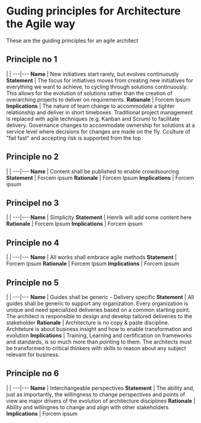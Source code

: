 # Guding principles for Architecture the Agile way  
These are the guiding principles for an agile architect  

## Principle no 1
 | |
---|---
**Name** | New initiatives start rarely, but evolves continuously
**Statement** | The focus for initiatives moves from creating new initiatives for everything we want to achieve, to cycling through solutions continuously. This allows for the evolution of solutions rather than the creation of overarching projects to deliver on requirements.
**Rationale** | Forcem Ipsum
**Implications** | The nature of team change to accommodate a tighter relationship and deliver in short timeboxes. Traditional project management is replaced with agile techniques (e.g. Kanban and Scrum) to facilitate delivery. Governance changes to accommodate ownership for solutions at a service level where decisions for changes are made on the fly. Cculture of "fail fast" and accepting risk is supported from the top  

## Principle no 2
|  |
---|---
**Name** | Content shall be published to enable crowdsourcing
**Statement** | Forcem ipsum
**Rationale** | Forcem Ipsum
**Implications** | Forcem ipsum

## Principel no 3
|  |
---|---
**Name** | Simplicity
**Statement** | Henrik will add some content here
**Rationale** | Forcem Ipsum
**Implications** | Forcem ipsum

## Principle no 4
|  |
---|---
**Name** | All works shall embrace agile methods
**Statement** | Forcem ipsum
**Rationale** | Forcem Ipsum
**Implications** | Forcem ipsum

## Principle no 5
|  |
---|---
**Name** | Guides shall be generic - Delivery specific
**Statement** | All guides shall be generic to support any organization. Every organization is unique and need specialized deliveries based on a common starting point. The architect is responsible to design and develop tailored deliveries to the stakeholder
**Rationale** | Architecture is no copy & paste discipline. Architeture is about business insight and how to enable transformation and evolution
**Implications** | Training, Learning and certification on frameworks and standards, is so much more than pointing to them. The architects must be transformed to critical thinkers with skills to reason about any subject relevant for business.

## Principle no 6
|  |
---|---
**Name** | Interchangeable perspectives
**Statement** | The ability and, just as importantly, the willingness to change perspectives and points of view are major drivers of the evolution of architecture disciplines
**Rationale** | Ability and willingnes to change and align with other stakeholders  
**Implications** | Forcem ipsum
